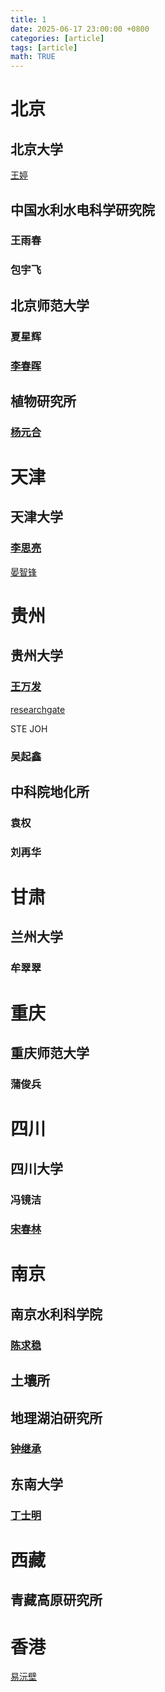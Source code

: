 ```yaml
---
title: 1
date: 2025-06-17 23:00:00 +0800
categories: [article]
tags: [article]
math: TRUE
---
```


# 北京
## 北京大学
[王婷](https://scholar.google.com/citations?hl=zh-CN&user=mVvb-tYAAAAJ)
## 中国水利水电科学研究院
### 王雨春
### 包宇飞
## 北京师范大学
### 夏星辉
### [李春晖](https://scholar.google.com/citations?user=c8YnFTIAAAAJ&hl=zh-CN&oi=ao)
## 植物研究所
### [杨元合](https://scholar.google.com/citations?user=aJ7Wf3UAAAAJ&hl=zh-CN&oi=ao)
# 天津
## 天津大学
### [李思亮](https://scholar.google.com/citations?user=6XJZuUgAAAAJ&hl=zh-CN&oi=ao)
[晏智锋](https://scholar.google.com/citations?user=Lav81gUAAAAJ&hl=zh-CN)
# 贵州
## 贵州大学
### [王万发](https://scholar.google.com/citations?user=r5SIYAQAAAAJ&hl=zh-CN&oi=sra)

[researchgate](https://www.researchgate.net/profile/Wanfa-Wang)

STE
JOH
### 吴起鑫
## 中科院地化所
### 袁权
### 刘再华
# 甘肃
## 兰州大学
### 牟翠翠
# 重庆
## 重庆师范大学
### 蒲俊兵
# 四川
## 四川大学
### 冯镜洁
### [宋春林](https://scholar.google.com/citations?user=ULVszuoAAAAJ&hl=zh-CN&oi=ao)
# 南京
## 南京水利科学院
### [陈求稳](https://scholar.google.com/citations?user=F5HOSeIAAAAJ&hl=zh-CN&oi=ao)
## 土壤所
## 地理湖泊研究所
### [钟继承](https://scholar.google.com/citations?user=TK-Dy78AAAAJ&hl=zh-CN&oi=ao)
## 东南大学
### [丁士明](https://scholar.google.com/citations?user=--SE3noAAAAJ&hl=zh-CN&oi=sra)
# 西藏
## 青藏高原研究所
# 香港
[易沅壁](https://scholar.google.com/citations?user=d7LNNCoAAAAJ&hl=zh-CN)
